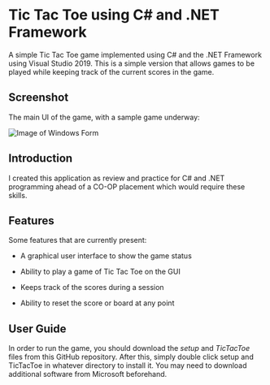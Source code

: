 # Tic Tac Toe using C# and .NET Framework

A simple Tic Tac Toe game implemented using C# and the .NET Framework using Visual Studio 2019. This is a simple version that allows games to be played while keeping track of the current scores in the game.

## Screenshot

The main UI of the game, with a sample game underway:

![Image of Windows Form](/C#_NET_Implementation/images/Capture.PNG)

## Introduction

I created this application as review and practice for C# and .NET programming ahead of a CO-OP placement which would require these skills.

## Features

Some features that are currently present:

* A graphical user interface to show the game status

* Ability to play a game of Tic Tac Toe on the GUI

* Keeps track of the scores during a session

* Ability to reset the score or board at any point

## User Guide

In order to run the game, you should download the *setup* and *TicTacToe* files from this GitHub repository. After this, simply double click setup and TicTacToe in whatever directory to install it. You may need to download additional software from Microsoft beforehand.